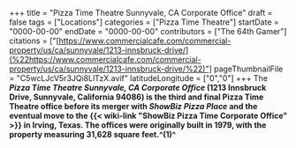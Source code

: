 +++
title = "Pizza Time Theatre Sunnyvale, CA Corporate Office"
draft = false
tags = ["Locations"]
categories = ["Pizza Time Theatre"]
startDate = "0000-00-00"
endDate = "0000-00-00"
contributors = ["The 64th Gamer"]
citations = ["[https://www.commercialcafe.com/commercial-property/us/ca/sunnyvale/1213-innsbruck-drive/](%22https://www.commercialcafe.com/commercial-property/us/ca/sunnyvale/1213-innsbruck-drive/%22)"]
pageThumbnailFile = "C5wcLJcV5r3JQi8LlTzX.avif"
latitudeLongitude = ["0","0"]
+++
The ***Pizza Time Theatre Sunnyvale, CA Corporate Office* (1213 Innsbruck Drive, Sunnyvale, California 94086) is the third and final Pizza Time Theatre office before its merger with *ShowBiz Pizza Place* and the eventual move to the {{< wiki-link "ShowBiz Pizza Time Corporate Office" >}} in Irving, Texas.
The offices were originally built in 1979, with the property measuring 31,628 square feet.^(1)^**
